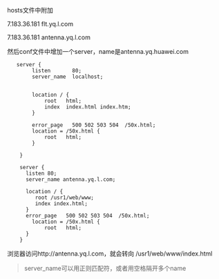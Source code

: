 hosts文件中附加

7.183.36.181 flt.yq.l.com

7.183.36.181 antenna.yq.l.com

然后conf文件中增加一个server，name是antenna.yq.huawei.com
```
   server {
        listen       80;
        server_name  localhost;


        location / {
            root   html;
            index  index.html index.htm;
        }

        error_page   500 502 503 504  /50x.html;
        location = /50x.html {
            root   html;
        }

    }

    server {
      listen 80;
      server_name antenna.yq.l.com;

      location / {
         root /usr1/web/www;
         index index.html;
      }
      error_page   500 502 503 504  /50x.html;
        location = /50x.html {
            root   html;
      }
    }
```
浏览器访问http://antenna.yq.l.com，就会转向 /usr1/web/www/index.html

> server_name可以用正则匹配符，或者用空格隔开多个name

